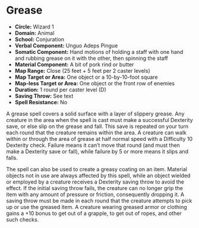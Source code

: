 # Grease

- **Circle:** Wizard 1
- **Domain:** Animal
- **School:** Conjuration
- **Verbal Component:** Unguo Adeps Pingue
- **Somatic Component:** Hand motions of holding a staff with one hand and rubbing grease on it with the other, then spinning the staff
- **Material Component:** A bit of pork rind or butter
- **Map Range:** Close (25 feet + 5 feet per 2 caster levels)
- **Map Target or Area:** One object or a 10-by-10-foot square
- **Map-less Target or Area:** One object or the front row of enemies
- **Duration:** 1 round per caster level (D)
- **Saving Throw:** See text
- **Spell Resistance:** No

A grease spell covers a solid surface with a layer of slippery grease. Any creature in the area when the spell is cast must make a successful Dexterity save, or else slip on the grease and fall. This save is repeated on your turn each round that the creature remains within the area. A creature can walk within or through the area of grease at half normal speed with a Difficulty 10 Dexterity check. Failure means it can’t move that round (and must then make a Dexterity save or fall), while failure by 5 or more means it slips and falls.

The spell can also be used to create a greasy coating on an item. Material objects not in use are always affected by this spell, while an object wielded or employed by a creature receives a Dexterity saving throw to avoid the effect. If the initial saving throw fails, the creature can no longer grip the item with any amount of pressure or friction, consequently dropping it. A saving throw must be made in each round that the creature attempts to pick up or use the greased item. A creature wearing greased armor or clothing gains a +10 bonus to get out of a grapple, to get out of ropes, and other such checks.
